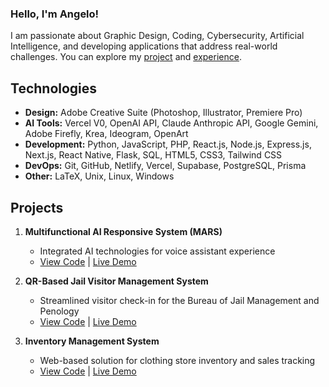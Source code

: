 ### Hello, I'm Angelo!

I am passionate about Graphic Design, Coding, Cybersecurity, Artificial Intelligence, and developing applications that address real-world challenges. You can explore my [project](https://www.angelomanalo.me/#projects) and [experience](https://www.angelomanalo.me/#experience).

## Technologies

- **Design:** Adobe Creative Suite (Photoshop, Illustrator, Premiere Pro)
- **AI Tools:** Vercel V0, OpenAI API, Claude Anthropic API, Google Gemini, Adobe Firefly, Krea, Ideogram, OpenArt
- **Development:** Python, JavaScript, PHP, React.js, Node.js, Express.js, Next.js, React Native, Flask, SQL, HTML5, CSS3, Tailwind CSS
- **DevOps:** Git, GitHub, Netlify, Vercel, Supabase, PostgreSQL, Prisma
- **Other:** LaTeX, Unix, Linux, Windows

## Projects

1. **Multifunctional AI Responsive System (MARS)**
   - Integrated AI technologies for voice assistant experience
   - [View Code](https://github.com/GeloCreativeStudio/MARS-project) | [Live Demo](https://mars-ai.netlify.app/)

2. **QR-Based Jail Visitor Management System**
   - Streamlined visitor check-in for the Bureau of Jail Management and Penology
   - [View Code](https://github.com/GeloCreativeStudio/jvms) | [Live Demo](https://app-bjmp.netlify.app/)

3. **Inventory Management System**
   - Web-based solution for clothing store inventory and sales tracking
   - [View Code](https://github.com/GeloCreativeStudio/inventory-management) | [Live Demo](https://inventory-management-software.netlify.app/)
